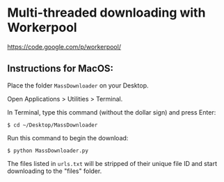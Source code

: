 # Multi-threaded downloading with Workerpool
 
https://code.google.com/p/workerpool/

## Instructions for MacOS:

Place the folder `MassDownloader` on your Desktop.

Open Applications > Utilities > Terminal.

In Terminal, type this command (without the dollar sign) and press Enter:

```
$ cd ~/Desktop/MassDownloader
```

Run this command to begin the download:

```
$ python MassDownloader.py
```

The files listed in `urls.txt` will be stripped of their unique file ID and start downloading to the "files" folder.